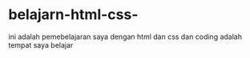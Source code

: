 # belajarn-html-css-
ini adalah pemebelajaran saya dengan html dan css dan coding adalah tempat saya belajar
